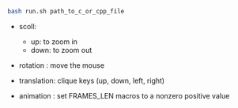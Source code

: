 ```bash
bash run.sh path_to_c_or_cpp_file
```

+ scoll:
    + up: to zoom in
    + down: to zoom out

+ rotation   : move the mouse
+ translation: clique keys (up, down, left, right)
+ animation  : set FRAMES_LEN macros to a nonzero positive value